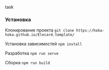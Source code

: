 task

### Установка

Клонирование проекта
`git clone https://hoka-hoka.github.io/Elecard.template/`

Установка зависимостей
`npm install`

Разработка
`npm run serve`

Сборка
`npm run build`
